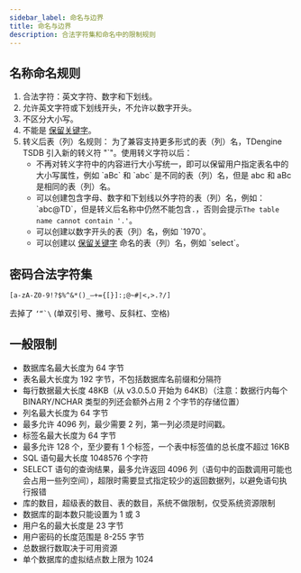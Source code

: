 ```yaml
---
sidebar_label: 命名与边界
title: 命名与边界
description: 合法字符集和命名中的限制规则
---
```


## 名称命名规则

1. 合法字符：英文字符、数字和下划线。
1. 允许英文字符或下划线开头，不允许以数字开头。
1. 不区分大小写。
1. 不能是 [保留关键字](./20-keywords.md)。
1. 转义后表（列）名规则：
   为了兼容支持更多形式的表（列）名，TDengine TSDB 引入新的转义符 "`"。使用转义字符以后：
   - 不再对转义字符中的内容进行大小写统一，即可以保留用户指定表名中的大小写属性，例如 \`aBc\` 和 \`abc\` 是不同的表（列）名，但是 abc 和 aBc 是相同的表（列）名。
   - 可以创建包含字母、数字和下划线以外字符的表（列）名，例如：\`abc@TD\`，但是转义后名称中仍然不能包含`.`，否则会提示`The table name cannot contain '.'`。
   - 可以创建以数字开头的表（列）名，例如 \`1970\`。
   - 可以创建以 [保留关键字](./20-keywords.md) 命名的表（列）名，例如 \`select\`。

## 密码合法字符集

`[a-zA-Z0-9!?$%^&*()_–+={[}]:;@~#|<,>.?/]`

去掉了 `` ‘“`\ `` (单双引号、撇号、反斜杠、空格)

## 一般限制

- 数据库名最大长度为 64 字节
- 表名最大长度为 192 字节，不包括数据库名前缀和分隔符
- 每行数据最大长度 48KB（从 v3.0.5.0 开始为 64KB）（注意：数据行内每个 BINARY/NCHAR 类型的列还会额外占用 2 个字节的存储位置）
- 列名最大长度为 64 字节
- 最多允许 4096 列，最少需要 2 列，第一列必须是时间戳。
- 标签名最大长度为 64 字节
- 最多允许 128 个，至少要有 1 个标签，一个表中标签值的总长度不超过 16KB
- SQL 语句最大长度 1048576 个字符
- SELECT 语句的查询结果，最多允许返回 4096 列（语句中的函数调用可能也会占用一些列空间），超限时需要显式指定较少的返回数据列，以避免语句执行报错
- 库的数目，超级表的数目、表的数目，系统不做限制，仅受系统资源限制
- 数据库的副本数只能设置为 1 或 3
- 用户名的最大长度是 23 字节
- 用户密码的长度范围是 8-255 字节
- 总数据行数取决于可用资源
- 单个数据库的虚拟结点数上限为 1024
